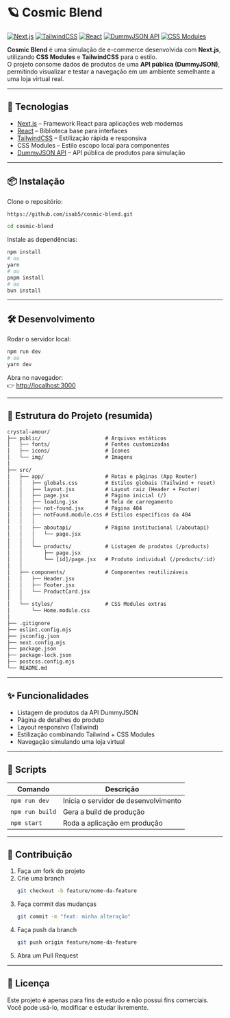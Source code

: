 # 🪐 Cosmic Blend

[![Next.js](https://img.shields.io/badge/Next.js-000?logo=nextdotjs&logoColor=white)](https://nextjs.org/)
[![TailwindCSS](https://img.shields.io/badge/TailwindCSS-06B6D4?logo=tailwindcss&logoColor=white)](https://tailwindcss.com/)
[![React](https://img.shields.io/badge/React-61DAFB?logo=react&logoColor=white)](https://react.dev/)
[![DummyJSON API](https://img.shields.io/badge/DummyJSON%20API-009688?logo=json&logoColor=white)](https://dummyjson.com/)
[![CSS Modules](https://img.shields.io/badge/CSS%20Modules-1572B6?logo=css3&logoColor=white)](https://github.com/css-modules/css-modules)

**Cosmic Blend** é uma simulação de e-commerce desenvolvida com **Next.js**, utilizando **CSS Modules** e **TailwindCSS** para o estilo.  
O projeto consome dados de produtos de uma **API pública (DummyJSON)**, permitindo visualizar e testar a navegação em um ambiente semelhante a uma loja virtual real.

---

## 🚀 Tecnologias

- [Next.js](https://nextjs.org/) – Framework React para aplicações web modernas  
- [React](https://react.dev/) – Biblioteca base para interfaces  
- [TailwindCSS](https://tailwindcss.com/) – Estilização rápida e responsiva  
- CSS Modules – Estilo escopo local para componentes  
- [DummyJSON API](https://dummyjson.com/) – API pública de produtos para simulação

---

## 📦 Instalação

Clone o repositório:

```bash
https://github.com/isab5/cosmic-blend.git
```
```bash
cd cosmic-blend
```

Instale as dependências:

```bash
npm install
# ou
yarn
# ou
pnpm install
# ou
bun install
```

---

## 🛠️ Desenvolvimento

Rodar o servidor local:

```bash
npm run dev
# ou
yarn dev
```

Abra no navegador:  
👉 [http://localhost:3000](http://localhost:3000)

---

## 📁 Estrutura do Projeto (resumida)

```txt
crystal-amour/
├── public/                     # Arquivos estáticos
│   ├── fonts/                  # Fontes customizadas
│   ├── icons/                  # Ícones
│   └── img/                    # Imagens
│
├── src/
│   ├── app/                    # Rotas e páginas (App Router)
│   │   ├── globals.css         # Estilos globais (Tailwind + reset)
│   │   ├── layout.jsx          # Layout raiz (Header + Footer)
│   │   ├── page.jsx            # Página inicial (/)
│   │   ├── loading.jsx         # Tela de carregamento
│   │   ├── not-found.jsx       # Página 404
│   │   ├── notFound.module.css # Estilos específicos da 404
│   │   │
│   │   ├── aboutapi/           # Página institucional (/aboutapi)
│   │   │   └── page.jsx
│   │   │
│   │   └── products/           # Listagem de produtos (/products)
│   │       ├── page.jsx
│   │       └── [id]/page.jsx   # Produto individual (/products/:id)
│   │
│   ├── components/             # Componentes reutilizáveis
│   │   ├── Header.jsx
│   │   ├── Footer.jsx
│   │   └── ProductCard.jsx
│   │
│   └── styles/                 # CSS Modules extras
│       └── Home.module.css
│
├── .gitignore
├── eslint.config.mjs
├── jsconfig.json
├── next.config.mjs
├── package.json
├── package-lock.json
├── postcss.config.mjs
└── README.md
```

---

## ✨ Funcionalidades

- Listagem de produtos da API DummyJSON
- Página de detalhes do produto
- Layout responsivo (Tailwind)
- Estilização combinando Tailwind + CSS Modules
- Navegação simulando uma loja virtual

---

## 📜 Scripts

| Comando        | Descrição                             |
| -------------- | ------------------------------------- |
| `npm run dev`  | Inicia o servidor de desenvolvimento  |
| `npm run build`| Gera a build de produção              |
| `npm start`    | Roda a aplicação em produção          |

---

## 🤝 Contribuição

1. Faça um fork do projeto  
2. Crie uma branch  
   ```bash
   git checkout -b feature/nome-da-feature
   ```
3. Faça commit das mudanças  
   ```bash
   git commit -m "feat: minha alteração"
   ```
4. Faça push da branch  
   ```bash
   git push origin feature/nome-da-feature
   ```
5. Abra um Pull Request

---

## 📄 Licença

Este projeto é apenas para fins de estudo e não possui fins comerciais.  
Você pode usá-lo, modificar e estudar livremente.
